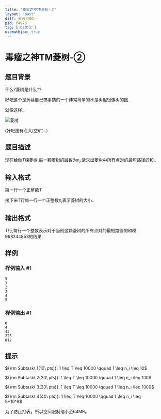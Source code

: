 ```yaml
---
title: "毒瘤之神TM菱树-②"
layout: "post"
diff: 省选/NOI-
pid: P4976
tag: ['O2优化']
usemathjax: true
---
```


# 毒瘤之神TM菱树-②
## 题目背景

什么?菱树是什么??

好吧这个是蒟蒻自己搞事搞的一个非常简单的不是树但很像树的图..

就像这样..

![菱树](https://i.loli.net/2018/10/07/5bba0e85cbc10.png)

(好吧图有点大(空旷)..)
## 题目描述

现在给你$T$棵菱树,每一颗菱树的层数为$n_i$,请求出菱树中所有点对的最短路径的和..
## 输入格式

第一行一个正整数$T$

接下来$T$行每一行一个正整数$n_i$表示菱树的大小..
## 输出格式

$T$行,每行一个整数表示对于当前这颗菱树的所有点对的最短路径的和模$998244853$的结果.
## 样例

### 样例输入 #1
```
5
1
2
3
4
5
```
### 样例输出 #1
```
0
4
43
225
812

```
## 提示

${\rm Subtask\ 1(10\ pts)}: 1 \leq T \leq 10000 \qquad 1 \leq n_i \leq 10$

${\rm Subtask\ 2(20\ pts)}: 1 \leq T \leq 10000 \qquad 1 \leq n_i \leq 100$

${\rm Subtask\ 3(30\ pts)}: 1 \leq T \leq 10000 \qquad 1 \leq n_i \leq 1000$

${\rm Subtask\ 4(40\ pts)}: 1 \leq T \leq 10000 \qquad 1 \leq n_i \leq 5*10^6$

为了防止打表，所以空间限制缩小至64MB。
